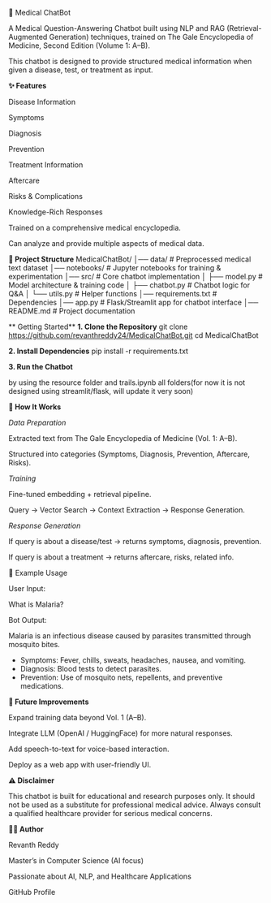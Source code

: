 🏥 Medical ChatBot

A Medical Question-Answering Chatbot built using NLP and RAG (Retrieval-Augmented Generation) techniques, trained on The Gale Encyclopedia of Medicine, Second Edition (Volume 1: A–B).

This chatbot is designed to provide structured medical information when given a disease, test, or treatment as input.

**✨ Features**

Disease Information

Symptoms

Diagnosis

Prevention

Treatment Information

Aftercare

Risks & Complications

Knowledge-Rich Responses

Trained on a comprehensive medical encyclopedia.

Can analyze and provide multiple aspects of medical data.


**📂 Project Structure**
MedicalChatBot/
│── data/              # Preprocessed medical text dataset
│── notebooks/         # Jupyter notebooks for training & experimentation
│── src/               # Core chatbot implementation
│   ├── model.py       # Model architecture & training code
│   ├── chatbot.py     # Chatbot logic for Q&A
│   └── utils.py       # Helper functions
│── requirements.txt   # Dependencies
│── app.py             # Flask/Streamlit app for chatbot interface
│── README.md          # Project documentation

** Getting Started**
**1. Clone the Repository**
git clone https://github.com/revanthreddy24/MedicalChatBot.git
cd MedicalChatBot

**2. Install Dependencies**
pip install -r requirements.txt

**3. Run the Chatbot**

by using the resource folder and trails.ipynb all folders(for now it is not designed using streamlit/flask, will update it very soon)



**🧠 How It Works**

*Data Preparation*

Extracted text from The Gale Encyclopedia of Medicine (Vol. 1: A–B).

Structured into categories (Symptoms, Diagnosis, Prevention, Aftercare, Risks).

*Training*

Fine-tuned embedding + retrieval pipeline.

Query → Vector Search → Context Extraction → Response Generation.

*Response Generation*

If query is about a disease/test → returns symptoms, diagnosis, prevention.

If query is about a treatment → returns aftercare, risks, related info.

🔮 Example Usage

User Input:

What is Malaria?


Bot Output:

Malaria is an infectious disease caused by parasites transmitted through mosquito bites. 
- Symptoms: Fever, chills, sweats, headaches, nausea, and vomiting.  
- Diagnosis: Blood tests to detect parasites.  
- Prevention: Use of mosquito nets, repellents, and preventive medications.  

**📌 Future Improvements**

Expand training data beyond Vol. 1 (A–B).

Integrate LLM (OpenAI / HuggingFace) for more natural responses.

Add speech-to-text for voice-based interaction.

Deploy as a web app with user-friendly UI.

**⚠️ Disclaimer**

This chatbot is built for educational and research purposes only.
It should not be used as a substitute for professional medical advice. Always consult a qualified healthcare provider for serious medical concerns.

**👨‍💻 Author**

Revanth Reddy

Master’s in Computer Science (AI focus)

Passionate about AI, NLP, and Healthcare Applications

GitHub Profile
